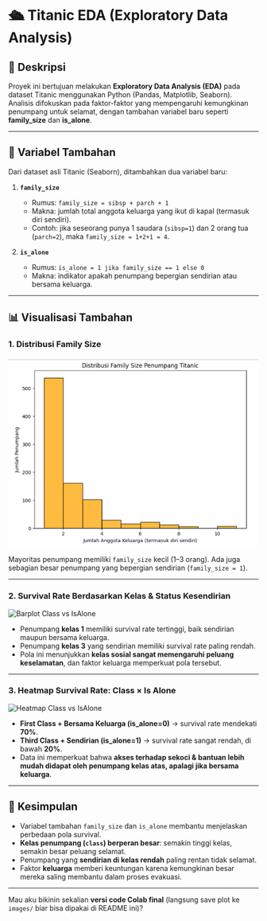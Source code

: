 # 🛳️ Titanic EDA (Exploratory Data Analysis)

## 📌 Deskripsi

Proyek ini bertujuan melakukan **Exploratory Data Analysis (EDA)** pada dataset Titanic menggunakan Python (Pandas, Matplotlib, Seaborn).
Analisis difokuskan pada faktor-faktor yang mempengaruhi kemungkinan penumpang untuk selamat, dengan tambahan variabel baru seperti **family\_size** dan **is\_alone**.

---

## 🔧 Variabel Tambahan

Dari dataset asli Titanic (Seaborn), ditambahkan dua variabel baru:

1. **`family_size`**

   * Rumus: `family_size = sibsp + parch + 1`
   * Makna: jumlah total anggota keluarga yang ikut di kapal (termasuk diri sendiri).
   * Contoh: jika seseorang punya 1 saudara (`sibsp=1`) dan 2 orang tua (`parch=2`), maka `family_size = 1+2+1 = 4`.

2. **`is_alone`**

   * Rumus: `is_alone = 1 jika family_size == 1 else 0`
   * Makna: indikator apakah penumpang bepergian sendirian atau bersama keluarga.

---

## 📊 Visualisasi Tambahan

### 1. Distribusi Family Size

![Distribusi Family Size](https://github.com/c14250136-cmd/korelasi-antara-kelas-penumpang-dan-status-kesendirian-is_alone-/blob/main/Screenshot%202025-09-17%20082243.png?raw=true)

Mayoritas penumpang memiliki `family_size` kecil (1–3 orang).
Ada juga sebagian besar penumpang yang bepergian sendirian (`family_size = 1`).

---

### 2. Survival Rate Berdasarkan Kelas & Status Kesendirian

![Barplot Class vs IsAlone](images/class_isalone_barplot.png)

* Penumpang **kelas 1** memiliki survival rate tertinggi, baik sendirian maupun bersama keluarga.
* Penumpang **kelas 3** yang sendirian memiliki survival rate paling rendah.
* Pola ini menunjukkan **kelas sosial sangat memengaruhi peluang keselamatan**, dan faktor keluarga memperkuat pola tersebut.

---

### 3. Heatmap Survival Rate: Class × Is Alone

![Heatmap Class vs IsAlone](images/class_isalone_heatmap.png)

* **First Class + Bersama Keluarga (is\_alone=0)** → survival rate mendekati **70%**.
* **Third Class + Sendirian (is\_alone=1)** → survival rate sangat rendah, di bawah **20%**.
* Data ini memperkuat bahwa **akses terhadap sekoci & bantuan lebih mudah didapat oleh penumpang kelas atas, apalagi jika bersama keluarga**.

---

## 📌 Kesimpulan

* Variabel tambahan `family_size` dan `is_alone` membantu menjelaskan perbedaan pola survival.
* **Kelas penumpang (`class`) berperan besar**: semakin tinggi kelas, semakin besar peluang selamat.
* Penumpang yang **sendirian di kelas rendah** paling rentan tidak selamat.
* Faktor **keluarga** memberi keuntungan karena kemungkinan besar mereka saling membantu dalam proses evakuasi.

---

Mau aku bikinin sekalian **versi code Colab final** (langsung save plot ke `images/` biar bisa dipakai di README ini)?
